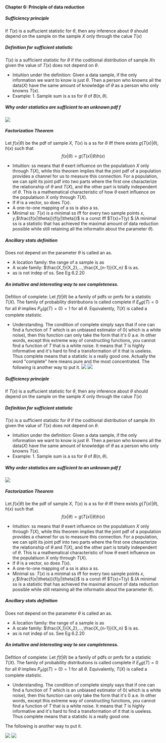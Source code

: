 
#### Chapter 6: Principle of data reduction
##### Sufficiency principle
If $T(x)$ is a suffucient statistic for $\theta$, then any inference about $\theta$ should depend on the sample on the sample $X$ only through the calue $T(x)$
##### Definition for sufficient statistic
$T(x)$  is a sufficient statistic for $\theta$ if the coditional distribution of sample $X$n given the value of $T(x)$ does not depend on $\theta$.
- Intuition under the definition: Given a data sample, if the only information we want to know is just $\theta$. Then a person who knowns all the data($X$) have the same amount of knowledge of $\theta$ as a person who only knowns $T(x)$.
- Example: 1. Sample sum is a ss for $\theta$ of  $B(n,\theta)$.
##### Why order statistics are sufficient to an unknown pdf $f$
![](2019-12-12-14-27-45.png)
##### Factorization Theorem
Let $f(x|\theta)$ be the pdf of sample $X$, $T(x)$ is a ss for $\theta$ iff there exists $g(T(x)|\theta),h(x)$ such that
$$
f(x|\theta)=g(T(x)|\theta)h(x)
$$ 
- Intuition: ss means that $\theta$ exert influence on the populatiuon $X$ only through $T(X)$, while this theorem implies that the joint pdf of a population provides a channel for us to measure this connection. For a population, we can split its joint pdf into two parts where the first one characterize the relationship of  $\theta$ and $T(X)$, and the other part is totally independent of $\theta$. This is a mathematical characteristic of how  $\theta$ exert influence on the populatiuon $X$ only through $T(X)$.
- If $\theta$ is a vector, so does $T(x)$.
- A one-to-one mapping of a ss is also a ss.
- Minimal ss: $T(x)$ is a minimal ss iff for every two  sample points $x,y$,$\frac{f(x|\theta)}{f(y|\theta)}$ is a const iff $T(x)=T(y) $.(A minimal ss is a statistic that has achieved the maximal amount of data reduction possible while still retaining all the informatin about the parameter $\theta$).
##### Ancillary stats definition
Does not depend on the parameter $\theta$ is called an as.
- A location family: the range of a sample is as
- A scale family: $\frac{X_1}{X_2},...,\frac{X_{n-1}}{X_n} $ is as.
- as is not indep of ss. See Eg 6.2.20
##### An intuitive and interesting way to see completeness.
Defition of complete: Let $f(t|\theta)$ be a family of pdfs or pmfs for a statistic $T(X)$. The family of probability  distributions is called complete if $E_{\theta}g(T)=0$ for all $\theta$ implies $P_{\theta}(g(T)=0)=1$ for all $\theta$. Equivalently, $T(X)$ is called a complete statistic.
- Understanding. The condition of complete simply says that if one can find a function of $T$ which is an unbiased estimator of 0( which is a white noise), then this function can only take the form that it's $0$ a.e. In other words, except this extreme way of constructing functions, you cannot find a function of $T$ that is a white noise. It means that $T$ is highly informative and it's hard to find a transformation of it that is useless. Thus complete means that a statistic is a really good one. Actually the word "complete" here means pure and the most concentrated.
The following is another way to put it.
![](2019-12-12-17-08-09.png)
![](2019-12-12-17-09-15.png)
##### Sufficiency principle
If $T(x)$ is a suffucient statistic for $\theta$, then any inference about $\theta$ should depend on the sample on the sample $X$ only through the calue $T(x)$
##### Definition for sufficient statistic
$T(x)$  is a sufficient statistic for $\theta$ if the coditional distribution of sample $X$n given the value of $T(x)$ does not depend on $\theta$.
- Intuition under the definition: Given a data sample, if the only information we want to know is just $\theta$. Then a person who knowns all the data($X$) have the same amount of knowledge of $\theta$ as a person who only knowns $T(x)$.
- Example: 1. Sample sum is a ss for $\theta$ of  $B(n,\theta)$.
##### Why order statistics are sufficient to an unknown pdf $f$
![](2019-12-12-14-27-45.png)
##### Factorization Theorem
Let $f(x|\theta)$ be the pdf of sample $X$, $T(x)$ is a ss for $\theta$ iff there exists $g(T(x)|\theta),h(x)$ such that
$$
f(x|\theta)=g(T(x)|\theta)h(x)
$$ 
- Intuition: ss means that $\theta$ exert influence on the populatiuon $X$ only through $T(X)$, while this theorem implies that the joint pdf of a population provides a channel for us to measure this connection. For a population, we can split its joint pdf into two parts where the first one characterize the relationship of  $\theta$ and $T(X)$, and the other part is totally independent of $\theta$. This is a mathematical characteristic of how  $\theta$ exert influence on the populatiuon $X$ only through $T(X)$.
- If $\theta$ is a vector, so does $T(x)$.
- A one-to-one mapping of a ss is also a ss.
- Minimal ss: $T(x)$ is a minimal ss iff for every two  sample points $x,y$,$\frac{f(x|\theta)}{f(y|\theta)}$ is a const iff $T(x)=T(y) $.(A minimal ss is a statistic that has achieved the maximal amount of data reduction possible while still retaining all the informatin about the parameter $\theta$).
##### Ancillary stats definition
Does not depend on the parameter $\theta$ is called an as.
- A location family: the range of a sample is as
- A scale family: $\frac{X_1}{X_2},...,\frac{X_{n-1}}{X_n} $ is as.
- as is not indep of ss. See Eg 6.2.20
##### An intuitive and interesting way to see completeness.
Defition of complete: Let $f(t|\theta)$ be a family of pdfs or pmfs for a statistic $T(X)$. The family of probability  distributions is called complete if $E_{\theta}g(T)=0$ for all $\theta$ implies $P_{\theta}(g(T)=0)=1$ for all $\theta$. Equivalently, $T(X)$ is called a complete statistic.
- Understanding. The condition of complete simply says that if one can find a function of $T$ which is an unbiased estimator of 0( which is a white noise), then this function can only take the form that it's $0$ a.e. In other words, except this extreme way of constructing functions, you cannot find a function of $T$ that is a white noise. It means that $T$ is highly informative and it's hard to find a transformation of it that is useless. Thus complete means that a statistic is a really good one.

The following is another way to put it.

![](2019-12-12-17-08-09.png)
![](2019-12-12-17-09-15.png)
